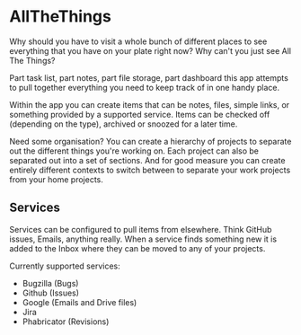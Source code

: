 # AllTheThings

Why should you have to visit a whole bunch of different places to see everything that you have on your plate right now? Why can't you just see All The Things?

Part task list, part notes, part file storage, part dashboard this app attempts to pull together everything you need to keep track of in one handy place.

Within the app you can create items that can be notes, files, simple links, or something provided by a supported service. Items can be checked off (depending on the type), archived or snoozed for a later time.

Need some organisation? You can create a hierarchy of projects to separate out the different things you're working on. Each project can also be separated out into a set of sections. And for good measure you can create entirely different contexts to switch between to separate your work projects from your home projects.

## Services

Services can be configured to pull items from elsewhere. Think GitHub issues, Emails, anything really. When a service finds something new it is added to the Inbox where they can be moved to any of your projects.

Currently supported services:

* Bugzilla (Bugs)
* Github (Issues)
* Google (Emails and Drive files)
* Jira
* Phabricator (Revisions)
